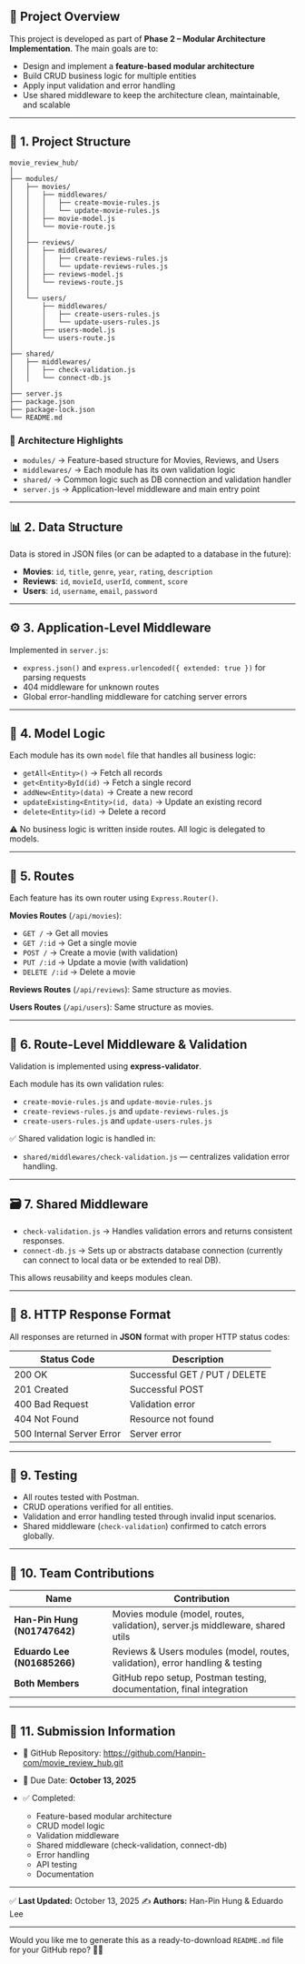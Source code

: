 ## 📝 Project Overview

This project is developed as part of **Phase 2 – Modular Architecture Implementation**.
The main goals are to:

* Design and implement a **feature-based modular architecture**
* Build CRUD business logic for multiple entities
* Apply input validation and error handling
* Use shared middleware to keep the architecture clean, maintainable, and scalable

---

## 📁 1. Project Structure

```
movie_review_hub/
│
├── modules/
│   ├── movies/
│   │   ├── middlewares/
│   │   │   ├── create-movie-rules.js
│   │   │   └── update-movie-rules.js
│   │   ├── movie-model.js
│   │   └── movie-route.js
│   │
│   ├── reviews/
│   │   ├── middlewares/
│   │   │   ├── create-reviews-rules.js
│   │   │   └── update-reviews-rules.js
│   │   ├── reviews-model.js
│   │   └── reviews-route.js
│   │
│   └── users/
│       ├── middlewares/
│       │   ├── create-users-rules.js
│       │   └── update-users-rules.js
│       ├── users-model.js
│       └── users-route.js
│
├── shared/
│   ├── middlewares/
│   │   ├── check-validation.js
│   │   └── connect-db.js
│
├── server.js
├── package.json
├── package-lock.json
└── README.md
```

### 🔸 Architecture Highlights

* `modules/` → Feature-based structure for Movies, Reviews, and Users
* `middlewares/` → Each module has its own validation logic
* `shared/` → Common logic such as DB connection and validation handler
* `server.js` → Application-level middleware and main entry point

---

## 📊 2. Data Structure

Data is stored in JSON files (or can be adapted to a database in the future):

* **Movies**: `id`, `title`, `genre`, `year`, `rating`, `description`
* **Reviews**: `id`, `movieId`, `userId`, `comment`, `score`
* **Users**: `id`, `username`, `email`, `password`

---

## ⚙️ 3. Application-Level Middleware

Implemented in `server.js`:

* `express.json()` and `express.urlencoded({ extended: true })` for parsing requests
* 404 middleware for unknown routes
* Global error-handling middleware for catching server errors

---

## 🧠 4. Model Logic

Each module has its own `model` file that handles all business logic:

* `getAll<Entity>()` → Fetch all records
* `get<Entity>ById(id)` → Fetch a single record
* `addNew<Entity>(data)` → Create a new record
* `updateExisting<Entity>(id, data)` → Update an existing record
* `delete<Entity>(id)` → Delete a record

⚠️ No business logic is written inside routes.
All logic is delegated to models.

---

## 🧭 5. Routes

Each feature has its own router using `Express.Router()`.

**Movies Routes** (`/api/movies`):

* `GET /` → Get all movies
* `GET /:id` → Get a single movie
* `POST /` → Create a movie (with validation)
* `PUT /:id` → Update a movie (with validation)
* `DELETE /:id` → Delete a movie

**Reviews Routes** (`/api/reviews`):
Same structure as movies.

**Users Routes** (`/api/users`):
Same structure as movies.

---

## 🧪 6. Route-Level Middleware & Validation

Validation is implemented using **express-validator**.

Each module has its own validation rules:

* `create-movie-rules.js` and `update-movie-rules.js`
* `create-reviews-rules.js` and `update-reviews-rules.js`
* `create-users-rules.js` and `update-users-rules.js`

✅ Shared validation logic is handled in:

* `shared/middlewares/check-validation.js` — centralizes validation error handling.

---

## 🗃️ 7. Shared Middleware

* `check-validation.js` → Handles validation errors and returns consistent responses.
* `connect-db.js` → Sets up or abstracts database connection (currently can connect to local data or be extended to real DB).

This allows reusability and keeps modules clean.

---

## 📡 8. HTTP Response Format

All responses are returned in **JSON** format with proper HTTP status codes:

| Status Code               | Description                   |
| ------------------------- | ----------------------------- |
| 200 OK                    | Successful GET / PUT / DELETE |
| 201 Created               | Successful POST               |
| 400 Bad Request           | Validation error              |
| 404 Not Found             | Resource not found            |
| 500 Internal Server Error | Server error                  |

---

## 🧰 9. Testing

* All routes tested with Postman.
* CRUD operations verified for all entities.
* Validation and error handling tested through invalid input scenarios.
* Shared middleware (`check-validation`) confirmed to catch errors globally.

---

## 👥 10. Team Contributions

| Name              | Contribution                                                                  |
| ----------------- | ----------------------------------------------------------------------------- |
| **Han-Pin Hung (N01747642)**  | Movies module (model, routes, validation), server.js middleware, shared utils |
| **Eduardo Lee (N01685266)** | Reviews & Users modules (model, routes, validation), error handling & testing |
| **Both Members**  | GitHub repo setup, Postman testing, documentation, final integration          |

---

## 🚀 11. Submission Information

* 📎 GitHub Repository: https://github.com/Hanpin-com/movie_review_hub.git
* 📅 Due Date: **October 13, 2025**
* ✅ Completed:

  * Feature-based modular architecture
  * CRUD model logic
  * Validation middleware
  * Shared middleware (check-validation, connect-db)
  * Error handling
  * API testing
  * Documentation

---

✅ **Last Updated:** October 13, 2025
✍️ **Authors:** Han-Pin Hung & Eduardo Lee

---

Would you like me to generate this as a ready-to-download `README.md` file for your GitHub repo? 📄✨
